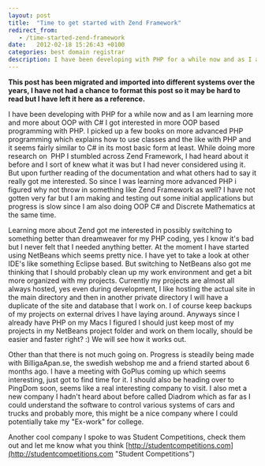```yaml
---
layout: post
title:  "Time to get started with Zend Framework"
redirect_from:
   - /time-started-zend-framework
date:   2012-02-18 15:26:43 +0100
categories: best domain registrar
description: I have been developing with PHP for a while now and as I am learning more and more about OOP with C# I got interested in more OOP based programming with PHP. I picked up a few books on more advanced P...
---
```


**This post has been migrated and imported into different systems over the years, I have not had a chance to format this post so it may be hard to read but I have left it here as a reference.**

I have been developing with PHP for a while now and as I am learning more and more about OOP with C# I got interested in more OOP based programming with PHP. I picked up a few books on more advanced PHP programming which explains how to use classes and the like with PHP and it seems fairly similar to C# in its most basic form at least. While doing more research on  PHP I stumbled across Zend Framework, I had heard about it before and I sort of knew what it was but I had never considered using it. But upon further reading of the documentation and what others had to say it really got me interested. So since I was learning more advanced PHP i figured why not throw in something like Zend Framework as well? I have not gotten very far but I am making and testing out some initial applications but progress is slow since I am also doing OOP C# and Discrete Mathematics at the same time.  
  
 Learning more about Zend got me interested in possibly switching to something better than dreamweaver for my PHP coding, yes I know it's bad but I never felt that I needed anything better. At the moment I have started using NetBeans which seems pretty nice. I have yet to take a look at other IDE's like something Eclipse based. But switching to NetBeans also got me thinking that I should probably clean up my work environment and get a bit more organized with my projects. Currently my projects are almost all always hosted, yes even during development, I like hosting the actual site in the main directory and then in another private directory I will have a duplicate of the site and database that I work on. I of course keep backups of my projects on external drives I have laying around. Anyways since I already have PHP on my Macs I figured I should just keep most of my projects in my NetBeans project folder and work on them locally, should be easier and faster right? :) We will see how it works out.  
  
 Other than that there is not much going on. Progress is steadily being made with BilligaApan.se, the swedish webshop me and a friend started about 6 months ago. I have a meeting with GoPlus coming up which seems interesting, just got to find time for it. I should also be heading over to PingDom soon, seems like a real interesting company to visit. I also met a new company I hadn't heard about before called Diadrom which as far as I could understand the software to control various systems of cars and trucks and probably more, this might be a nice company where I could potentially take my "Ex-work" for college.  
  
 Another cool company I spoke to was Student Competitions, check them out and let me know what you think [http://studentcompetitions.com](http://studentcompetitions.com "Student Competitions")